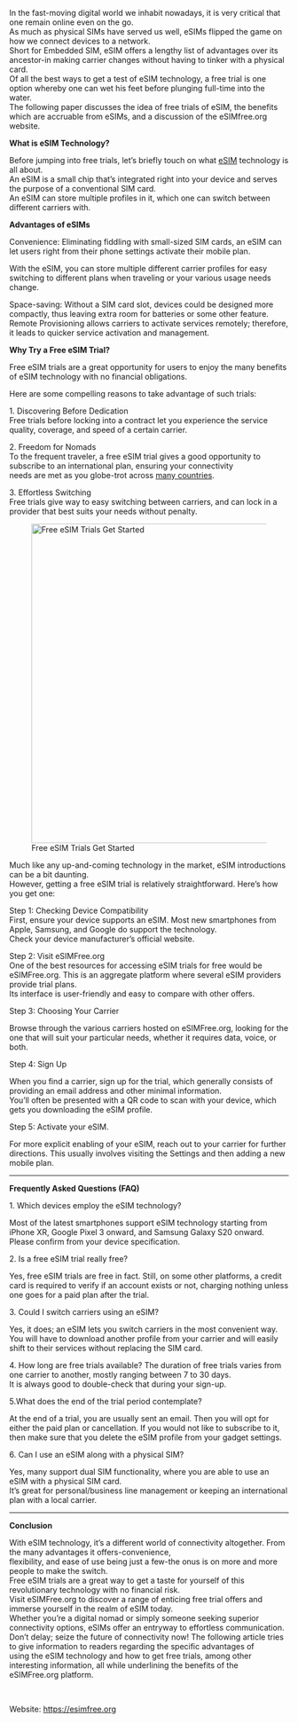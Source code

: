 <p>In the fast-moving digital world we inhabit nowadays, it is very critical that one remain online even on the go.<br />As much as physical SIMs have served us well, eSIMs flipped the game on how we connect devices to a network.<br />Short for Embedded SIM, eSIM offers a lengthy list of advantages over its ancestor-in making carrier changes without having to tinker with a physical card.<br />Of all the best ways to get a test of eSIM technology, a free trial is one option whereby one can wet his feet before plunging full-time into the water.<br />The following paper discusses the idea of free trials of eSIM, the benefits which are accruable from eSIMs, and a discussion of the eSIMfree.org website.</p>
<p><strong>What is eSIM Technology?</strong></p>
<p>Before jumping into free trials, let&rsquo;s briefly touch on what&nbsp;<a href="https://en.wikipedia.org/wiki/ESIM">eSIM</a>&nbsp;technology is all about.<br />An eSIM is a small chip that&rsquo;s integrated right into your device and serves the purpose of a conventional SIM card.<br />An eSIM can store multiple profiles in it, which one can switch between different carriers with.</p>
<p><strong>Advantages of eSIMs</strong></p>
<p>Convenience: Eliminating fiddling with small-sized SIM cards, an eSIM can let users right from their phone settings activate their mobile plan.</p>
<p>With the eSIM, you can store multiple different carrier profiles for easy switching to different plans when traveling or your various usage needs change.</p>
<p>Space-saving: Without a SIM card slot, devices could be designed more compactly, thus leaving extra room for batteries or some other feature.<br />Remote Provisioning allows carriers to activate services remotely; therefore, it leads to quicker service activation and management.</p>
<p><strong>Why Try a Free eSIM Trial?</strong></p>
<p>Free eSIM trials are a great opportunity for users to enjoy the many benefits of eSIM technology with no financial obligations.</p>
<p>Here are some compelling reasons to take advantage of such trials:</p>
<p>1. Discovering Before Dedication<br />Free trials before locking into a contract let you experience the service quality, coverage, and speed of a certain carrier.</p>
<p>2. Freedom for Nomads<br />To the frequent traveler, a free eSIM trial gives a good opportunity to subscribe to an international plan, ensuring your connectivity<br />needs are met as you globe-trot across&nbsp;<a href="https://esimfree.org/esim-worldwide.html">many countries</a>.</p>
<p>3. Effortless Switching<br />Free trials give way to easy switching between carriers, and can lock in a provider that best suits your needs without penalty.</p>
<figure id="attachment_24" class="wp-caption alignnone" aria-describedby="caption-attachment-24"><img class="wp-image-24 size-full" src="https://esimfree.org/blog/wp-content/uploads/2024/11/esim2.jpg" sizes="(max-width: 768px) 100vw, 768px" srcset="https://esimfree.org/blog/wp-content/uploads/2024/11/esim2.jpg 768w, https://esimfree.org/blog/wp-content/uploads/2024/11/esim2-300x225.jpg 300w" alt="Free eSIM Trials Get Started" width="768" height="576" />
<figcaption id="caption-attachment-24" class="wp-caption-text">Free eSIM Trials Get Started</figcaption>
</figure>
<p>Much like any up-and-coming technology in the market, eSIM introductions can be a bit daunting.<br />However, getting a free eSIM trial is relatively straightforward. Here&rsquo;s how you get one:</p>
<p>Step 1: Checking Device Compatibility<br />First, ensure your device supports an eSIM. Most new smartphones from Apple, Samsung, and Google do support the technology.<br />Check your device manufacturer&rsquo;s official website.</p>
<p>Step 2: Visit eSIMFree.org<br />One of the best resources for accessing eSIM trials for free would be eSIMFree.org. This is an aggregate platform where several eSIM providers provide trial plans.<br />Its interface is user-friendly and easy to compare with other offers.</p>
<p>Step 3: Choosing Your Carrier</p>
<p>Browse through the various carriers hosted on eSIMFree.org, looking for the one that will suit your particular needs, whether it requires data, voice, or both.</p>
<p>Step 4: Sign Up</p>
<p>When you find a carrier, sign up for the trial, which generally consists of providing an email address and other minimal information.<br />You&rsquo;ll often be presented with a QR code to scan with your device, which gets you downloading the eSIM profile.</p>
<p>Step 5: Activate your eSIM.</p>
<p>For more explicit enabling of your eSIM, reach out to your carrier for further directions. This usually involves visiting the Settings and then adding a new mobile plan.</p>
<hr />
<p><strong>Frequently Asked Questions (FAQ)</strong></p>
<p>1. Which devices employ the eSIM technology?</p>
<p>Most of the latest smartphones support eSIM technology starting from iPhone XR, Google Pixel 3 onward, and Samsung Galaxy S20 onward.<br />Please confirm from your device specification.</p>
<p>2. Is a free eSIM trial really free?</p>
<p>Yes, free eSIM trials are free in fact. Still, on some other platforms, a credit card is required to verify if an account exists or not, charging nothing unless<br />one goes for a paid plan after the trial.</p>
<p>3. Could I switch carriers using an eSIM?</p>
<p>Yes, it does; an eSIM lets you switch carriers in the most convenient way. You will have to download another profile from your carrier and will easily<br />shift to their services without replacing the SIM card.</p>
<p>4. How long are free trials available? The duration of free trials varies from one carrier to another, mostly ranging between 7 to 30 days.<br />It is always good to double-check that during your sign-up.</p>
<p>5.What does the end of the trial period contemplate?</p>
<p>At the end of a trial, you are usually sent an email. Then you will opt for either the paid plan or cancellation. If you would not like to subscribe to it,<br />then make sure that you delete the eSIM profile from your gadget settings.</p>
<p>6. Can I use an eSIM along with a physical SIM?</p>
<p>Yes, many support dual SIM functionality, where you are able to use an eSIM with a physical SIM card.<br />It&rsquo;s great for personal/business line management or keeping an international plan with a local carrier.</p>
<hr />
<p><strong>Conclusion</strong></p>
<p>With eSIM technology, it&rsquo;s a different world of connectivity altogether. From the many advantages it offers-convenience,<br />flexibility, and ease of use being just a few-the onus is on more and more people to make the switch.<br />Free eSIM trials are a great way to get a taste for yourself of this revolutionary technology with no financial risk.<br />Visit eSIMFree.org to discover a range of enticing free trial offers and immerse yourself in the realm of eSIM today.<br />Whether you&rsquo;re a digital nomad or simply someone seeking superior connectivity options, eSIMs offer an entryway to effortless communication.<br />Don&rsquo;t delay; seize the future of connectivity now! The following article tries to give information to readers regarding the specific advantages of<br />using the eSIM technology and how to get free trials, among other interesting information, all while underlining the benefits of the eSIMFree.org platform.</p>
<div class="post-share">&nbsp;</div>

Website: https://esimfree.org 

